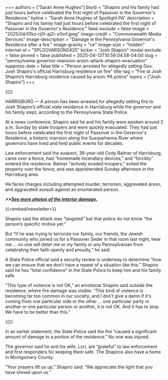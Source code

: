 +++
authors = ["Sarah Anne Hughes"]
blurb = "Shapiro and his family had just hours before celebrated the first night of Passover in the Governor's Residence."
byline = "Sarah Anne Hughes of Spotlight PA"
description = "Shapiro and his family had just hours before celebrated the first night of Passover in the Governor's Residence."
feed-exclude = false
image = "2025/04/01kz-rj0t-aj2r-z0mf.jpeg"
image-credit = "Commonwealth Media Services"
image-description = "Damage in the Pennsylvania Governor's Residence after a fire."
image-gravity = "ce"
image-size = "hidden"
internal-id = "SPLGOVARSON0425"
kicker = "Josh Shapiro"
modal-exclude = false
pinned = false
published = 2025-04-13T10:56:04.58-04:00
slug = "pennsylvania-governor-mansion-arson-attack-shapiro-evacuation"
suppress-date = false
title = "Person arrested for allegedly setting Gov. Josh Shapiro's official Harrisburg residence on fire"
title-tag = "Fire at Josh Shapiro’s Harrisburg residence caused by arson: PA police"
topics = ["Josh Shapiro"]
+++

{{<youtube XeN7RuwkT5g>}}

HARRISBURG — A person has been arrested for allegedly setting fire to Josh Shapiro’s official state residence in Harrisburg while the governor and his family slept, according to the Pennsylvania State Police.

At a news conference, Shapiro said he and his family were awoken around 2 a.m. Sunday by state troopers and were quickly evacuated. They had just hours before celebrated the first night of Passover in the Governor&#39;s Residence, a historic mansion along the Susquehanna River where governors have lived and held public events for decades.

Law enforcement said the suspect, 38-year-old Cody Balmer of Harrisburg, came over a fence, had “homemade incendiary devices,” and “forcibly” entered the residence. Balmer “actively evaded troopers,” exited the property over the fence, and was apprehended Sunday afternoon in the Harrisburg area.

He faces charges including attempted murder, terrorism, aggravated arson, and aggravated assault against an enumerated person.

<strong><em>&gt;&gt;</em></strong><a href="https://pacast.com/m?p=27601"><strong><em>See more photos of the interior damage.</em></strong></a><strong><em></em></strong>

{{<embed/newsletter>}}

Shapiro said the attack was “targeted” but that police do not know “the person’s specific motive yet.”

But “if he was trying to terrorize our family, our friends, the Jewish community who joined us for a Passover Seder in that room last night, hear me … no one will deter me or my family or any Pennsylvanian from celebrating their faith openly and proudly,” he said.

A State Police official said a security review is underway to determine “how we can ensure that we don’t have a repeat of a situation like this.” Shapiro said he has “total confidence” in the State Police to keep him and his family safe.

“This type of violence is not OK,” an emotional Shapiro said outside the residence, where fire damage was visible. “This kind of violence is becoming far too common in our society, and I don&#39;t give a damn if it&#39;s coming from one particular side or the other … one particular party or another or one particular person or another, it is not OK. And it has to stop. We have to be better than this.”

{{<picture src="cas/cgxt-1txw-199h-0t9q.jpeg" description="Gov. Josh Shapiro is shown fire damage inside the Pennsylvania Governor’s Residence in Harrisburg." caption="Gov. Josh Shapiro is shown fire damage inside the Pennsylvania Governor’s Residence in Harrisburg." credit="Commonwealth Media Services">}}

In an earlier statement, the State Police said the fire “caused a significant amount of damage to a portion of the residence.” No one was injured.

The governor said he and his wife, Lori, are “grateful” to law enforcement and first responders for keeping them safe. The Shapiros also have a home in Montgomery County.

“Your prayers lift us up,” Shapiro said. “We appreciate the light that you have shined upon us.”

